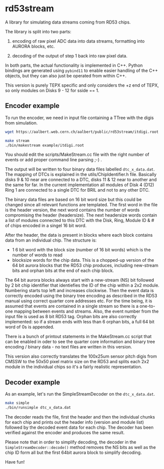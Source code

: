 # rd53stream
A library for simulating data streams coming from RD53 chips.

The library is split into two parts:

1. encoding of raw pixel ADC data into data streams, formatting into AURORA blocks, etc.

2. decoding of the output of step 1 back into raw pixel data.

In both parts, the actual functionality is implemented in C++. Python bindings are generated using `pybind11` to enable easier handling of the C++ objects, but they can also just be operated from within C++.

This version is purely TEPX specific and only considers the +z end of TEPX, so only modules on Disks 9 - 12 for sside == 1.

## Encoder example

To run the encoder, we need in input file containing a TTree with the digis from simulation. 

```bash
wget https://aalbert.web.cern.ch/aalbert/public/rd53stream/itdigi.root -O example/itdigi.root

make stream
./bin/makestream example/itdigi.root
```
You should edit the scripts/MakeStream.cc file with the right number of events or add proper command line parsing ;-) .


The output will be written to four binary data files labelled ``dtc_x_data.dat``. The mapping of DTCs is explained in the utils/ChipIdentifier.h file. Basically disks 9 & 10 near are connected to a DTC, disks 11 & 12 near to another and the same for far. In the current implementation all modules of Disk 4 (D12) Ring 1 are connected to a single DTC for BRIL and not to any other DTC.

The binary data files are based on 16 bit word size but this could be changed since all relevant functions are templated. The first word in the file is the header version, the next word contains the number of words compromising the header (headersize). The next headersize words contain a list of modules connected to this DTC with the Disk, Ring, Module ID & # of chips encoded in a singel 16 bit word. 

After the header, the data is present in blocks where each block contains data from an individual chip. The structure is:
 - 1 6 bit word with the block size (number of 16 bit words) which is the number of words to read
 - blocksize words for the chip data. This is a chopped-up version of the 64 bit aurora blocks that the RD53 chip produces, including new-stream bits and orphan bits at the end of each chip block.

 The 64 bit aurora blocks always start with a new-stream (NS) bit followed by 2 bit chip identifier that identiefies the ID of the chip within a 2x2 module. Numbering starts top left and increases clockwise. Then the event data is correctly encoded using the binary tree encoding as described in the RD53 manual using correct quarter core addresses etc. For the time being, it is assumed that events are contained in a single stream so there is a one-to-one mapping between events and streams. Also, the event number from the input file is used as 8 bit RD53 tag.
Orphan bits are also correctly implemented: so if a stream ends with less than 6 orphan bits, a full 64 bit word of 0s is appended.

There is a bunch of printout statements in the MakeStream.cc script that can be enabled in oder to see the quarter core information and binary tree encoding / binary data - no text files are written in this version.

This version also correctly translates the 100x25um sensor pitch digis from CMSSW to the 50x50 pixel matrix size on the RD53 and splits each 2x2 module in the individual chips so it's a fairly realistic representation.

## Decoder example 

As an example, let's run the SimpleStreamDecoder on the `dtc_x_data.dat`. 

```bash
make simple
./bin/runsimple dtc_x_data.dat
```

The decoder reads the file, first the header and then the individual chunks for each chip and prints out the header info (version and module list) followed by the decoded event data for each chip. The decoder has been verified against the encoder and produces the same result. 

Please note that in order to simplify decoding, the decoder in the `SimpleStreamDecoder::decode()` method removes the NS bits as well as the chip ID form all but the first 64bit aurora block to simplify decoding.

Have fun!

